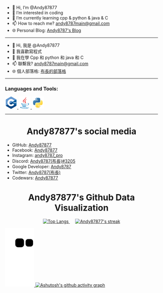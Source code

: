 - 👋 Hi, I’m @Andy87877
- 👀 I’m interested in coding
- 🌱 I’m currently learning cpp & python & java & C
- 📫 How to reach me? andy8787main@gmail.com
- 🌐 Personal Blog: [Andy8787's Blog](https://medium.com/@andy8787main)
-----------------------------------------------------------------------------------------
- 👋 Hi, 我是 @Andy87877
- 👀 我喜歡寫程式
- 🌱 我在學 Cpp 和 python 和 java 和 C
- 📫 聯繫我? andy8787main@gmail.com
- 🌐 個人部落格: [布長的部落格](https://medium.com/@andy8787main)
-----------------------------------------------------------------------------------------

<h3 align="left">Languages and Tools:</h3>
<p align="left"> <a href="https://www.w3schools.com/cpp/" target="_blank" rel="noreferrer"> <img src="https://raw.githubusercontent.com/devicons/devicon/master/icons/cplusplus/cplusplus-original.svg" alt="cplusplus" width="40" height="40"/> </a> <a href="https://www.java.com" target="_blank" rel="noreferrer"> <img src="https://raw.githubusercontent.com/devicons/devicon/master/icons/java/java-original.svg" alt="java" width="40" height="40"/> </a> <a href="https://www.python.org" target="_blank" rel="noreferrer"> <img src="https://raw.githubusercontent.com/devicons/devicon/master/icons/python/python-original.svg" alt="python" width="40" height="40"/> </a> </p>

-----------------------------------------------------------------------------------------
<h1 align="center">Andy87877's social media</h1>

* <i class="fa fa-github fa-fw"></i> GitHub: [Andy87877](https://github.com/Andy87877)
* <i class="fa fa-facebook fa-fw"></i> Facebook: [Andy87877](https://www.facebook.com/Andy87877/)
* <i class="fa fa-instagram fa-fw"></i> Instagram: [andy8787_pro](https://www.instagram.com/andy8787_pro/)
* <i class="fa fa-simplybuilt fa-fw"></i> Discord: [Andy8787(布長)#3205](https://discord.com/users/951485825370173497)
* <i class=" "></i> Google Developer: [Andy8787](https://developers.google.com/profile/u/Andy8787)
* <i class=" "></i> Twitter: [Andy8787(布長)](https://twitter.com/Andy87877)
* <i class=" "></i> Codewars: [Andy87877](https://www.codewars.com/users/Andy87877)


<h1 align="center">Andy87877's Github Data Visualization</h1>
<p align="center">
  <a href="https://github.com/DenverCoder1/github-readme-streak-stats">
    <img title="Top Langs" src="https://github-readme-stats.vercel.app/api/top-langs/?username=Andy87877&langs_count=8&theme=react"/>
  </a>
  </a>&emsp;</a>
  <a href="https://github.com/DenverCoder1/github-readme-streak-stats">
    <img title="🔥 Get streak stats for your profile at git.io/streak-stats" alt="Andy87877's streak" src="https://github-readme-streak-stats.herokuapp.com/?user=Andy87877&theme=black-ice&hide_border=true&stroke=0000&background=060A0CD0"/>
</p>

![snake gif](https://github.com/Andy87877/Andy87877/blob/output/github-contribution-grid-snake.svg#gh-dark-mode-only)
[![Ashutosh's github activity graph](https://activity-graph.herokuapp.com/graph?username=Andy87877&theme=github)](https://github.com/ashutosh00710/github-readme-activity-graph)
